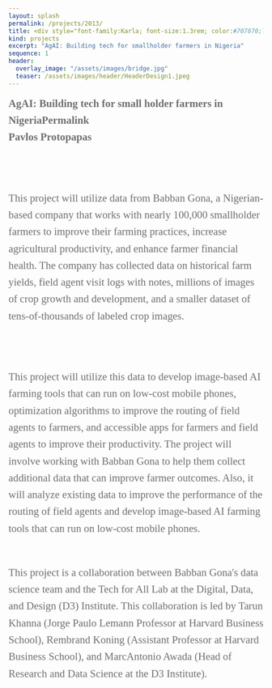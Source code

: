 ```yaml
---
layout: splash
permalink: /projects/2013/
title: <div style="font-family:Karla; font-size:1.3rem; color:#707070;line-height:1.6;"> "Agriculture AI"
kind: projects
excerpt: "AgAI: Building tech for smallholder farmers in Nigeria"
sequence: 1
header: 
  overlay_image: "/assets/images/bridge.jpg"
  teaser: /assets/images/header/HeaderDesign1.jpeg
--- 
```


<div style="font-family:Karla; font-size:1.3rem; color:#707070;line-height:1.6;">
<b> AgAI: Building tech for small holder farmers in NigeriaPermalink <br> Pavlos Protopapas </b>

<br><br>
This project will utilize data from Babban Gona, a Nigerian-based company that works with nearly 100,000 smallholder farmers to improve their farming practices, increase agricultural productivity, and enhance farmer financial health. The company has collected data on historical farm yields, field agent visit logs with notes, millions of images of crop growth and development, and a smaller dataset of tens-of-thousands of labeled crop images.

<br><br>
This project will utilize this data to develop image-based AI farming tools that can run on low-cost mobile phones, optimization algorithms to improve the routing of field agents to farmers, and accessible apps for farmers and field agents to improve their productivity. The project will involve working with Babban Gona to help them collect additional data that can improve farmer outcomes. Also, it will analyze existing data to improve the performance of the routing of field agents and develop image-based AI farming tools that can run on low-cost mobile phones.
<br><br>

This project is a collaboration between Babban Gona's data science team and the Tech for All Lab at the Digital, Data, and Design (D3) Institute. This collaboration is led by Tarun Khanna (Jorge Paulo Lemann Professor at Harvard Business School), Rembrand Koning (Assistant Professor at Harvard Business School), and MarcAntonio Awada (Head of Research and Data Science at the D3 Institute).

  
</div>



